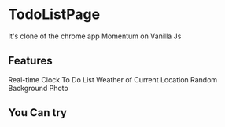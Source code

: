 # TodoListPage
It's clone of the chrome app Momentum on Vanilla Js

## Features
Real-time Clock
To Do List
Weather of Current Location
Random Background Photo

## You Can try
